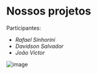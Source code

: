 # Nossos projetos

Participantes: 

- *Rafael Sinhorini*
- *Davidson Salvador*
- *João Victor*

![image](https://user-images.githubusercontent.com/106388149/205898698-0c0084b3-9fa0-4cae-9729-e4aa75159f9a.png)
